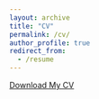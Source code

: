 ```yaml
---
layout: archive
title: "CV"
permalink: /cv/
author_profile: true
redirect_from:
  - /resume
---
```

[Download My CV](https://github.com/zahrabashir98/zahrabashir98.github.io/CV.pdf)